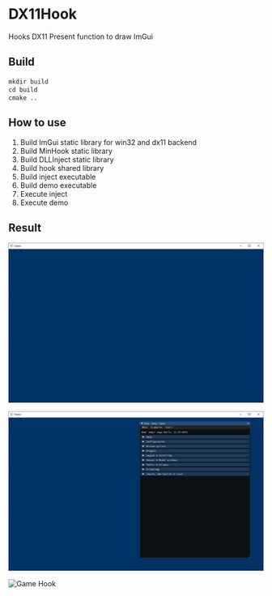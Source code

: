 # DX11Hook
Hooks DX11 Present function to draw ImGui

## Build

```
mkdir build
cd build
cmake ..
```

## How to use

1. Build ImGui static library for win32 and dx11 backend 
2. Build MinHook static library
3. Build DLLInject static library
4. Build hook shared library
5. Build inject executable
6. Build demo executable
7. Execute inject
8. Execute demo

## Result

![Demo No Hook](https://github.com/styinx/DX11Hook/blob/master/demo_nohook.png)

![Demo Hook](https://github.com/styinx/DX11Hook/blob/master/demo_hook.png)

![Game Hook](https://github.com/styinx/DX11Hook/blob/master/game_hook.png)
